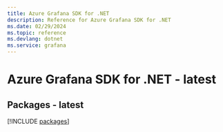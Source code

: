 ```yaml
---
title: Azure Grafana SDK for .NET
description: Reference for Azure Grafana SDK for .NET
ms.date: 02/29/2024
ms.topic: reference
ms.devlang: dotnet
ms.service: grafana
---
```

# Azure Grafana SDK for .NET - latest
## Packages - latest
[!INCLUDE [packages](grafana-index.md)]
